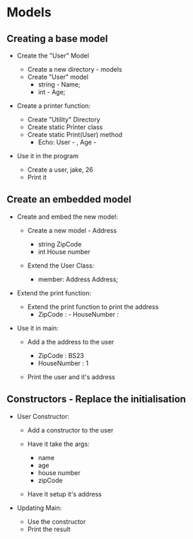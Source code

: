 # Models
## Creating a base model
* Create the "User" Model
    * Create a new directory - models
    * Create "User" model
        * string - Name;
        * int  - Age;

* Create a printer function:
    * Create "Utility" Directory
    * Create static Printer class
    * Create static Print(User) method
        * Echo: User - <name>, Age - <Age>

* Use it in the program
    * Create a user, jake, 26
    * Print it

## Create an embedded model
* Create and embed the new model:
    * Create a new model - Address
        * string ZipCode
        * int House number

    * Extend the User Class:
        * member: Address Address;

* Extend the print function:
    * Extend the print function to print the address
        * ZipCode : <ZipCode> - HouseNumber : <HouseNumber>

* Use it in main:
    * Add a the address to the user
        * ZipCode : BS23
        * HouseNumber : 1

    * Print the user and it's address

## Constructors - Replace the initialisation
* User Constructor:
    * Add a constructor to the user
    * Have it take the args:
        * name 
        * age 
        * house number
        * zipCode

    * Have it setup it's address
        
* Updating Main:
    * Use the constructor
    * Print the result
